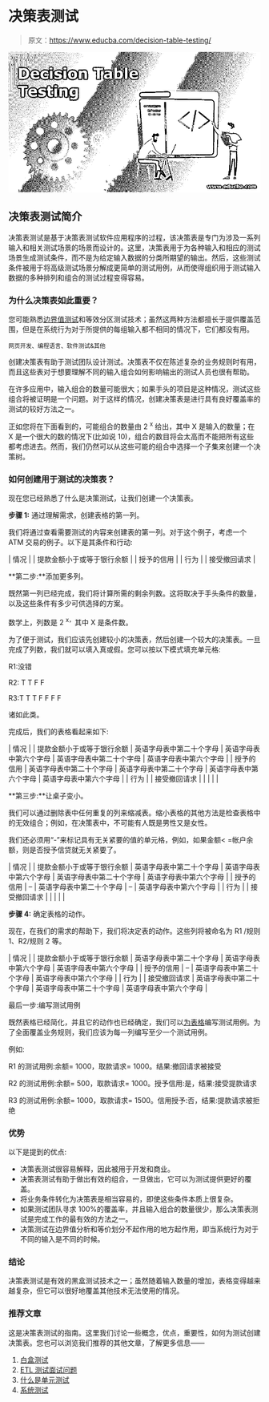 # 决策表测试

> 原文：<https://www.educba.com/decision-table-testing/>

![Decision-Table-Testing](img/af20b2fd1992dbb1ddfb029ee117124e.png)



## 决策表测试简介

决策表测试是基于决策表测试软件应用程序的过程，该决策表是专门为涉及一系列输入和相关测试场景的场景而设计的。这里，决策表用于为各种输入和相应的测试场景生成测试条件，而不是为给定输入数据的分类所期望的输出。然后，这些测试条件被用于将高级测试场景分解成更简单的测试用例，从而使得组织用于测试输入数据的多种排列和组合的测试过程变得容易。

### 为什么决策表如此重要？

您可能熟悉[边界值测试](https://www.educba.com/boundary-value-testing/)和等效分区测试技术；虽然这两种方法都擅长于提供覆盖范围，但是在系统行为对于所提供的每组输入都不相同的情况下，它们都没有用。

<small>网页开发、编程语言、软件测试&其他</small>

创建决策表有助于测试团队设计测试。决策表不仅在陈述复杂的业务规则时有用，而且这些表对于想要理解不同的输入组合如何影响输出的测试人员也很有帮助。

在许多应用中，输入组合的数量可能很大；如果手头的项目是这种情况，测试这些组合将被证明是一个问题。对于这样的情况，创建决策表是进行具有良好覆盖率的测试的较好方法之一。

正如您将在下面看到的，可能组合的数量由 2 <sup>x</sup> 给出，其中 X 是输入的数量；在 X 是一个很大的数的情况下(比如说 10)，组合的数目将会太高而不能把所有这些都考虑进去。然而，我们仍然可以从这些可能的组合中选择一个子集来创建一个决策树。

### 如何创建用于测试的决策表？

现在您已经熟悉了什么是决策测试，让我们创建一个决策表。

**步骤 1:** 通过理解需求，创建表格的第一列。

我们将通过查看需要测试的内容来创建表的第一列。对于这个例子，考虑一个 ATM 交易的例子。以下是其条件和行动:

| 情况 |
| 提款金额小于或等于银行余额 |
| 授予的信用 |
| 行为 |
| 接受撤回请求 |

**第二步:**添加更多列。

既然第一列已经完成，我们将计算所需的剩余列数。这将取决于手头条件的数量，以及这些条件有多少可供选择的方案。

数学上，列数是 2 <sup>x，</sup>其中 X 是条件数。

为了便于测试，我们应该先创建较小的决策表，然后创建一个较大的决策表。一旦完成了列数，我们就可以填入真或假。您可以按以下模式填充单元格:

R1:没错

R2: T T F F

R3:T T T F F F F

诸如此类。

完成后，我们的表格看起来如下:

| 情况 |
| 提款金额小于或等于银行余额 | 英语字母表中第二十个字母 | 英语字母表中第六个字母 | 英语字母表中第二十个字母 | 英语字母表中第六个字母 |
| 授予的信用 | 英语字母表中第二十个字母 | 英语字母表中第二十个字母 | 英语字母表中第六个字母 | 英语字母表中第六个字母 |
| 行为 |
| 接受撤回请求 |  |  |  |  |

**第三步:**让桌子变小。

我们可以通过删除表中任何重复的列来缩减表。缩小表格的其他方法是检查表格中的无效组合；例如，在决策表中，不可能有人既是男性又是女性。

我们还必须用“-”来标记具有无关紧要的值的单元格，例如，如果金额< =帐户余额，则是否授予信贷就无关紧要了。

| 情况 |
| 提款金额小于或等于银行余额 | 英语字母表中第二十个字母 | 英语字母表中第六个字母 | 英语字母表中第二十个字母 | 英语字母表中第六个字母 |
| 授予的信用 | – | 英语字母表中第二十个字母 | – | 英语字母表中第六个字母 |
| 行为 |
| 接受撤回请求 |  |  |  |  |

**步骤 4:** 确定表格的动作。

现在，在我们的需求的帮助下，我们将决定表的动作。这些列将被命名为 R1 /规则 1、R2/规则 2 等。

| 情况 |
| 提款金额小于或等于银行余额 | 英语字母表中第二十个字母 | 英语字母表中第六个字母 | 英语字母表中第六个字母 |
| 授予的信用 | – | 英语字母表中第二十个字母 | 英语字母表中第六个字母 |
| 行为 |
| 接受撤回请求 | 英语字母表中第二十个字母 | 英语字母表中第二十个字母 | 英语字母表中第六个字母 |

最后一步:编写测试用例

既然表格已经简化，并且它的动作也已经确定，我们可以[为表格](https://www.educba.com/how-to-write-test-case/)编写测试用例。为了全面覆盖业务规则，我们应该为每一列编写至少一个测试用例。

例如:

R1 的测试用例:余额= 1000，取款请求= 1000。结果:撤回请求被接受

R2 的测试用例:余额= 500，取款请求= 1000。授予信用:是，结果:接受提款请求

R3 的测试用例:余额= 1000，取款请求= 1500。信用授予:否，结果:提款请求被拒绝

### 优势

以下是提到的优点:

*   决策表测试很容易解释，因此被用于开发和商业。
*   决策表测试有助于做出有效的组合，一旦做出，它可以为测试提供更好的覆盖。
*   将业务条件转化为决策表是相当容易的，即使这些条件本质上很复杂。
*   如果测试团队寻求 100%的覆盖率，并且输入组合的数量很少，那么决策表测试是完成工作的最有效的方法之一。
*   决策测试在边界值分析和等价划分不起作用的地方起作用，即当系统行为对于不同的输入是不同的时候。

### 结论

决策表测试是有效的黑盒测试技术之一；虽然随着输入数量的增加，表格变得越来越复杂，但它可以很好地覆盖其他技术无法使用的情况。

### 推荐文章

这是决策表测试的指南。这里我们讨论一些概念，优点，重要性，如何为测试创建决策表。您也可以浏览我们推荐的其他文章，了解更多信息——

1.  [白盒测试](https://www.educba.com/White-box-testing/)
2.  [ETL 测试面试问题](https://www.educba.com/etl-testing-interview-questions/)
3.  [什么是单元测试](https://www.educba.com/Unit-Testing/)
4.  [系统测试](https://www.educba.com/System-Testing/)





